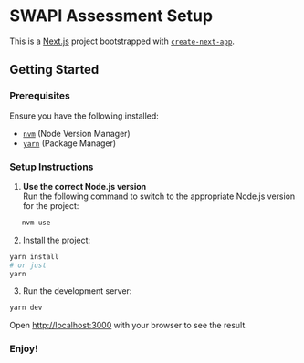 # SWAPI Assessment Setup

This is a [Next.js](https://nextjs.org) project bootstrapped with [`create-next-app`](https://nextjs.org/docs/app/api-reference/cli/create-next-app).

## Getting Started

### Prerequisites
Ensure you have the following installed:
- [`nvm`](https://github.com/nvm-sh/nvm) (Node Version Manager)
- [`yarn`](https://yarnpkg.com/) (Package Manager)

### Setup Instructions

1. **Use the correct Node.js version**  
   Run the following command to switch to the appropriate Node.js version for the project:

```bash
   nvm use
```
2. Install the project:
```bash
yarn install
# or just
yarn
```
3. Run the development server:

```bash
yarn dev
```
Open [http://localhost:3000](http://localhost:3000) with your browser to see the result.

### Enjoy!


